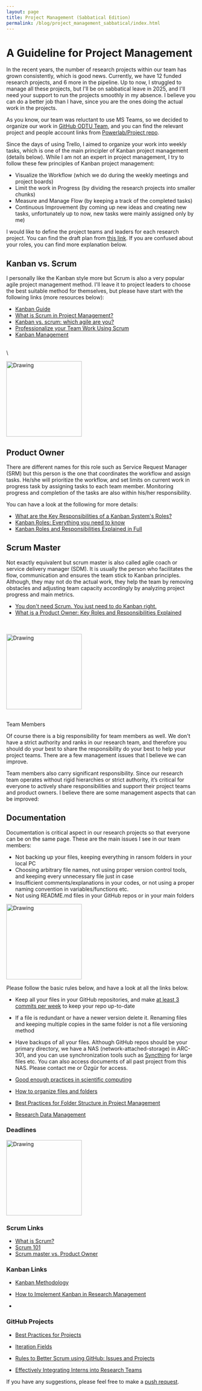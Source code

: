 ```yaml
---
layout: page
title: Project Management (Sabbatical Edition)
permalink: /blog/project_management_sabbatical/index.html
---
```



# A Guideline for Project Management


In the recent years, the number of research projects within our team has grown consistently, which is good news. Currently, we have 12 funded research projects, and 6 more in the pipeline. Up to now, I struggled to manage all these projects, but I'll be on sabbatical leave in 2025, and I'll need your support to run the projects smoothly in my absence. I believe you can do a better job than I have, since you are the ones doing the actual work in the projects.

As you know, our team was reluctant to use MS Teams, so we decided to organize our work in [GitHub ODTU Team](https://github.com/odtu), and you can find the relevant project and people account links from [Powerlab/Project repo](https://github.com/odtu/Powerlab/tree/master/Projects).

Since the days of using Trello, I aimed to organize your work into weekly tasks, which is one of the main principler of  Kanban project management (details below). While I am not an expert in project management, I try to follow these few principles of Kanban project management:

- Visualize the Workflow (which we do during the weekly meetings and project boards)
- Limit the work in Progress (by dividing the research projects into smaller chunks)
- Measure and Manage Flow (by keeping a track of the completed tasks)
- Continuous Improvement (by coming up new ideas and creating new tasks, unfortunately up to now, new tasks were mainly assigned only by me)


I would like to define the project teams and leaders for each research project. You can find the draft plan from [this link](https://docs.google.com/spreadsheets/d/1qkYq6zdjBHbpaoSGwbdyPhIfrH_-CfYhJKlSbAswA88/edit?usp=sharing). If you are confused about your roles, you can find more explanation below.



## Kanban vs. Scrum

I personally like the Kanban style more but Scrum is also a very popular agile project management method. I'll leave it to project leaders to choose the best suitable method for themselves, but please have start with the following links (more resources below):

- [Kanban Guide](https://www.wrike.com/kanban-guide/)
- [What is Scrum in Project Management?](https://www.wrike.com/project-management-guide/faq/what-is-scrum-in-project-management/)
- [Kanban vs. scrum: which agile are you? ](https://www.atlassian.com/agile/kanban/kanban-vs-scrum)
- [Professionalize your Team Work Using Scrum](https://tilburgsciencehub.com/topics/collaborate-share/project-management/big-team-science/use-scrum-in-your-team/)
- [Kanban Management](https://todoist.com/tr/productivity-methods/kanban)

\
\

<img src="https://i0.wp.com/matthiasorgler.com/wp-content/uploads/2023/10/1695626298793.jpeg" alt="Drawing" style="width: 200px;"/>


## Product Owner

There are different names for this role such as Service Request Manager (SRM) but this person is the one that coordinates the workflow and assign tasks. He/she will prioritize the workflow, and set limits on current work in progress task by assigning tasks to each team member. Monitoring progress and completion of the tasks are also within his/her responsibility.

You can have a look at the following for more details:

- [What are the Key Responsibilities of a Kanban System's Roles?](https://www.geeksforgeeks.org/what-are-the-key-responsibilities-of-a-kanban-systems-roles/)
- [Kanban Roles: Everything you need to know](https://leadershiptribe.com/kanban-roles/)
- [Kanban Roles and Responsibilities Explained in Full ](https://businessmap.io/blog/kanban-roles)


## Scrum Master

Not exactly equivalent but scrum master is also called agile coach or service delivery manager (SDM). It is usually the person who facilitates the flow, communication and ensures the team stick to Kanban principles. Although, they may not do the actual work, they help the team by removing obstacles and adjusting team capacity accordingly by analyzing project progress and main metrics.





- [You don't need Scrum. You just need to do Kanban right.](https://lucasfcosta.com/2022/10/02/scrum-versus-kanban.html)
- [What is a Product Owner: Key Roles and Responsibilities Explained](https://www.simplilearn.com/what-is-a-product-owner-article)








<br/><br/>
<img src="https://miro.medium.com/v2/resize:fit:640/format:webp/1*fDA5ePbmJAApDTMLmQN2Dg.jpeg" alt="Drawing" style="width: 200px;"/>
<br/><br/>

Team Members

Of course there is a big responsibility for team members as well. We don't have a strict authority and ranks in our research team, and therefore you should do your best to share the responsibility do your best to help your project teams.  There are a few management issues that I believe we can improve.

Team members also carry significant responsibility. Since our research team operates without rigid hierarchies or strict authority, it’s critical for everyone to actively share responsibilities and support their project teams and product owners. I believe there are some management aspects that can be improved:




## Documentation

Documentation is critical aspect in our research projects so that everyone can be on the same page. These are the main issues I see in our team members:

- Not backing up your files, keeping everything in ransom folders in your local PC
- Choosing arbitrary file names, not using proper version control tools, and keeping every unnecessary file just in case
- Insufficient comments/explanations in your codes, or not using a proper naming convention in variables/functions etc.
- Not using README.md files in your GitHub repos or in your main folders


<img src="https://itchronicles.com/wp-content/uploads/2024/02/darth-meme.jpg" alt="Drawing" style="width: 200px;"/>


Please follow the basic rules below, and have a look at all the links below.

- Keep all your files in your GitHub repositories, and make [at least 3 commits per week]() to keep your repo up-to-date
- If a file is redundant or have a newer version delete it. Renaming files and keeping multiple copies in the same folder is not a file versioning method
- Have backups of all your files. Although GitHub repos should be your primary directory, we have a NAS (network-attached-storage) in ARC-301, and you can use synchronization tools such as [Syncthing](https://syncthing.net/) for large files etc. You can also access documents of all past project from this NAS. Please contact me or Özgür for access.


- [Good enough practices in scientific computing](https://journals.plos.org/ploscompbiol/article?id=10.1371/journal.pcbi.1005510)
- [How to organize files and folders](https://zapier.com/blog/organize-files-folders/)
- [Best Practices for Folder Structure in Project Management](https://www.linkedin.com/pulse/best-practices-folder-structure-project-management-gdcpmsolutions-hjvwf/)
- [Research Data Management](https://www.rvc.ac.uk/research/about/research-data-management)
	
### Deadlines



<img src="https://www.visor.us/wp-content/uploads/missed_deadline.jpg" alt="Drawing" style="width: 200px;"/>


### Scrum Links




- [What is Scrum?](https://www.youtube.com/watch?v=SWDhGSZNF9M)
- [Scrum 101](https://www.parabol.co/resources/scrum-101-guide/)
- [Scrum master vs. Product Owner](https://www.atlassian.com/agile/scrum/scrum-master)

### Kanban Links

- [Kanban Methodology](https://www.projectmanager.com/guides/kanban)


- [How to Implement Kanban in Research Management](https://teamhub.com/blog/how-to-implement-kanban-in-research-management/#:~:text=Kanban%20is%20a%20practical%20and,collaboration%2C%20and%20overall%20project%20outcomes)


- 


### GitHub Projects
- [Best Practices for Projects](https://docs.github.com/en/enterprise-cloud@latest/issues/planning-and-tracking-with-projects/learning-about-projects/best-practices-for-projects)
- [Iteration Fields](https://docs.github.com/en/issues/planning-and-tracking-with-projects/understanding-fields/about-iteration-fields)
- [Rules to Better Scrum using GitHub: Issues and Projects](https://www.ssw.com.au/rules/rules-to-better-scrum-using-github/)


- [Effectively Integrating Interns into Research Teams](https://bssw.io/blog_posts/effectively-integrating-interns-into-research-teams)




 

If you have any suggestions, please feel free to make a [push request](https://github.com/ozank/ozank.github.io/tree/master/blog).

